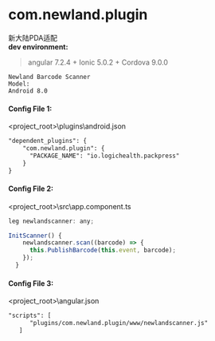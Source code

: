 # com.newland.plugin
 新大陆PDA适配  
**dev environment:**  
>  angular 7.2.4 + Ionic 5.0.2  +	Cordova 9.0.0  

	Newland Barcode Scanner  
	Model:  
	Android 8.0  
	
	
	
	
#### Config File 1:  
<project_root>\plugins\android.json
```xml
"dependent_plugins": {
    "com.newland.plugin": {
      "PACKAGE_NAME": "io.logichealth.packpress"
    }
}
```

#### Config File 2:  
<project_root>\src\app.component.ts
```javascript
leg newlandscanner: any;

InitScanner() {
    newlandscanner.scan((barcode) => {
      this.PublishBarcode(this.event, barcode);
    });
  }
```

#### Config File 3:  
<project_root>\angular.json
```xml
"scripts": [
      "plugins/com.newland.plugin/www/newlandscanner.js"
   ]
```
